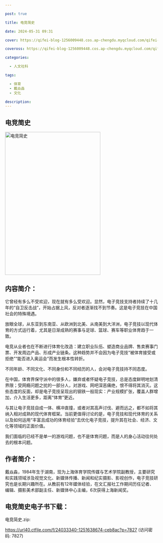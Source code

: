 ```yaml
---

post: true

title: 电竞简史

date: 2024-05-31 09:31

cover: https://qifei-blog-1256009448.cos.ap-chengdu.myqcloud.com/qifei-blog/s32310379.jpg

coveross: https://qifei-blog-1256009448.cos.ap-chengdu.myqcloud.com/qifei-blog/s32310379.jpg

categories:

  - 人文社科

tags:

  - 体育
  - 戴焱淼
  - 文化

description:
---
```


## 电竞简史

<img alt="电竞简史" class="aligncenter loading" data-was-processed="true" decoding="async" fetchpriority="high" height="471" src="https://qifei-blog-1256009448.cos.ap-chengdu.myqcloud.com/qifei-blog/s32310379.jpg" style="cursor: zoom-in;" width="314"/>

## 内容简介：

它曾经有多么不受欢迎，现在就有多么受欢迎。显然，电子竞技支持者持续了十几年的“自卫反击战”，开始占据上风，反对者逐渐找不到节奏。这是电子竞技在中国社会的特殊境遇。

放眼全球，从东亚到东南亚、从欧洲到北美、从南美到大洋洲，电子竞技以现代体育的方式运行着，尤其是日渐成熟的赛事与足球、篮球、赛车等职业体育趋于一致。

电竞从业者也在不断进行体育化改造：建立职业队伍、塑造商业品牌、售卖赛事门票、开发周边产品、形成产业链条。这种趋势并不会因为电子竞技“被体育接受或拒绝”“能否进入奥运会”而发生根本性转折。

不同年龄、不同文化、不同身份和不同经历的人，会对电子竞技持不同态度。

在中国，体育界保守派中的很多人，嫌弃或者怀疑电子竞技，总是态度鲜明地划清界限；受网瘾问题之扰的一部分人，对游戏、网吧深恶痛绝，恨不得将其消灭。这些态度的反面，却是电子竞技呈现出的钢铁一般现实：产业规模扩张，覆盖人群增加，介入生活更多，距离“体育”更近。

与其让电子竞技自成一体、横冲直撞，或者对其高声讨伐、避而远之，都不如将其纳入相对成熟的现代体育框架。当前更值得讨论的是，电子竞技和现代体育的关系以及如何运用“丰富且成功的体育经验”去优化电子竞技，提升其在社会、经济、文化等领域的正面价值。

我们面临的已经不是单一的游戏问题，也不是体育问题，而是人的身心活动往何处去的根本问题。

## 作者简介：

戴焱淼，1984年生于湖南，现为上海体育学院传媒与艺术学院副教授，主要研究和实践领域涉及视觉文化、新媒体传播、新闻和纪实摄影、影视创作，电子竞技研究也是长期兴趣所在。从教前有12年媒体经验，在文汇报社工作期间历任记者、编辑、摄影美术部副主任、新媒体中心主编，6次获得上海新闻奖。

## 电竞简史电子书下载：

电竞简史.zip: 

https://url40.ctfile.com/f/24033340-1251638674-ceb8ac?p=7827 (访问密码: 7827)
